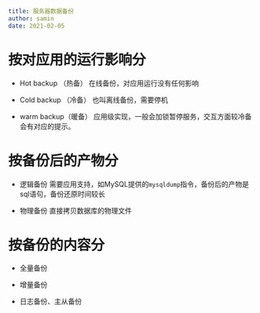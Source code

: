 ```yaml
title: 服务器数据备份
author: samin
date: 2021-02-05
```

# 按对应用的运行影响分

- Hot backup （热备）
  在线备份，对应用运行没有任何影响
  
- Cold backup （冷备）
  也叫离线备份，需要停机
  
- warm backup（暖备）
  应用级实现，一般会加锁暂停服务，交互方面较冷备会有对应的提示。

# 按备份后的产物分

- 逻辑备份
  需要应用支持，如MySQL提供的`mysqldump`指令，备份后的产物是sql语句，备份还原时间较长
  
- 物理备份
  直接拷贝数据库的物理文件

# 按备份的内容分

- 全量备份
  
- 增量备份
  
- 日志备份、主从备份